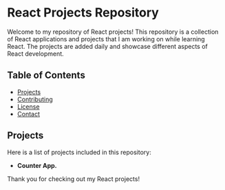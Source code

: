 # React Projects Repository

Welcome to my repository of React projects! This repository is a collection of React applications and projects that I am working on while learning React. The projects are added daily and showcase different aspects of React development.

## Table of Contents

- [Projects](#projects)
- [Contributing](#contributing)
- [License](#license)
- [Contact](#contact)

## Projects

Here is a list of projects included in this repository:

- **Counter App.**

Thank you for checking out my React projects!

